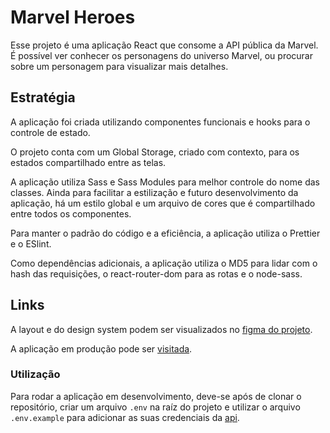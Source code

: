 # Marvel Heroes

Esse projeto é uma aplicação React que consome a API pública da Marvel. É possível ver conhecer os personagens do universo Marvel, ou procurar sobre um personagem para visualizar mais detalhes.
## Estratégia

A aplicação foi criada utilizando componentes funcionais e hooks para o controle de estado.

O projeto conta com um Global Storage, criado com contexto, para os estados compartilhado entre as telas.

A aplicação utiliza Sass e Sass Modules para melhor controle do nome das classes. Ainda para facilitar a estilização e futuro desenvolvimento da aplicação, há um estilo global e um arquivo de cores que é compartilhado entre todos os componentes.

Para manter o padrão do código e a eficiência, a aplicação utiliza o Prettier e o ESlint.

Como dependências adicionais, a aplicação utiliza o MD5 para lidar com o hash das requisições, o react-router-dom para as rotas e o node-sass.
## Links

A layout e do design system podem ser visualizados no [figma do projeto](https://www.figma.com/file/5ybxJ8tiWVErftti5n6thK/Hands-on-Jo%C3%A3o-Leviski-Alves?node-id=0%3A1).

A aplicação em produção pode ser [visitada](https://gallant-poincare-95d345.netlify.app/).
### Utilização

Para rodar a aplicação em desenvolvimento, deve-se após de clonar o repositório, criar um arquivo `.env` na raíz do projeto e utilizar o arquivo `.env.example` para adicionar as suas credenciais da [api](https://developer.marvel.com/).

